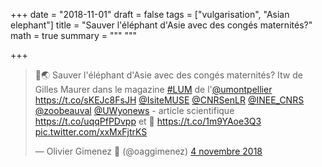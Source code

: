 +++
date = "2018-11-01"
draft = false
tags = ["vulgarisation", "Asian elephant"]
title = "Sauver l'éléphant d'Asie avec des congés maternités?"
math = true
summary = """
"""

+++

<blockquote class="twitter-tweet" data-lang="fr"><p lang="fr" dir="ltr">🐘🌏 Sauver l&#39;éléphant d&#39;Asie avec des congés maternités? Itw de Gilles Maurer dans le magazine <a href="https://twitter.com/hashtag/LUM?src=hash&amp;ref_src=twsrc%5Etfw">#LUM</a> de l&#39;<a href="https://twitter.com/umontpellier?ref_src=twsrc%5Etfw">@umontpellier</a> <a href="https://t.co/sKEJc8FsJH">https://t.co/sKEJc8FsJH</a> <a href="https://twitter.com/IsiteMUSE?ref_src=twsrc%5Etfw">@IsiteMUSE</a> <a href="https://twitter.com/CNRSenLR?ref_src=twsrc%5Etfw">@CNRSenLR</a> <a href="https://twitter.com/INEE_CNRS?ref_src=twsrc%5Etfw">@INEE_CNRS</a> <a href="https://twitter.com/zoobeauval?ref_src=twsrc%5Etfw">@zoobeauval</a> <a href="https://twitter.com/UWyonews?ref_src=twsrc%5Etfw">@UWyonews</a> - article scientifique <a href="https://t.co/uqqPfPDvpp">https://t.co/uqqPfPDvpp</a> et 🎦 <a href="https://t.co/1m9YAoe3Q3">https://t.co/1m9YAoe3Q3</a> <a href="https://t.co/xxMxFjtrKS">pic.twitter.com/xxMxFjtrKS</a></p>&mdash; Olivier Gimenez 🚸 (@oaggimenez) <a href="https://twitter.com/oaggimenez/status/1059141760914522112?ref_src=twsrc%5Etfw">4 novembre 2018</a></blockquote>
<script async src="https://platform.twitter.com/widgets.js" charset="utf-8"></script>
